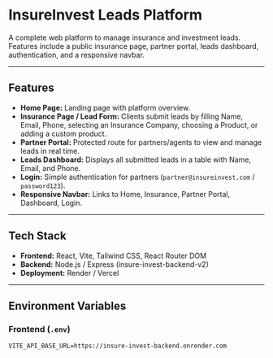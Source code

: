 # InsureInvest Leads Platform

A complete web platform to manage insurance and investment leads.  
Features include a public insurance page, partner portal, leads dashboard, authentication, and a responsive navbar.

---

## Features

- **Home Page:** Landing page with platform overview.  
- **Insurance Page / Lead Form:** Clients submit leads by filling Name, Email, Phone, selecting an Insurance Company, choosing a Product, or adding a custom product.  
- **Partner Portal:** Protected route for partners/agents to view and manage leads in real time.  
- **Leads Dashboard:** Displays all submitted leads in a table with Name, Email, and Phone.  
- **Login:** Simple authentication for partners (`partner@insureinvest.com` / `password123`).  
- **Responsive Navbar:** Links to Home, Insurance, Partner Portal, Dashboard, Login.  

---

## Tech Stack

- **Frontend:** React, Vite, Tailwind CSS, React Router DOM  
- **Backend:** Node.js / Express (insure-invest-backend-v2)  
- **Deployment:** Render / Vercel  

---

## Environment Variables

### Frontend (`.env`)

```env
VITE_API_BASE_URL=https://insure-invest-backend.onrender.com
